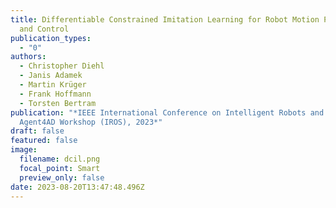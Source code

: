 ```yaml
---
title: Differentiable Constrained Imitation Learning for Robot Motion Planning
  and Control
publication_types:
  - "0"
authors:
  - Christopher Diehl
  - Janis Adamek
  - Martin Krüger
  - Frank Hoffmann
  - Torsten Bertram
publication: "*IEEE International Conference on Intelligent Robots and Systems
  Agent4AD Workshop (IROS), 2023*"
draft: false
featured: false
image:
  filename: dcil.png
  focal_point: Smart
  preview_only: false
date: 2023-08-20T13:47:48.496Z
---
```

